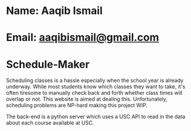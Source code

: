 # Name: Aaqib Ismail
# Email: aaqibismail@gmail.com

# Schedule-Maker

Scheduling classes is a hassle especially when the school year is already underway.
While most students know which classes they want to take, it's often tiresome to manually
check back and forth whether class times will overlap or not. This website is aimed at
dealing this. Unfortunately, scheduling problems are NP-hard making this project WIP.

The back-end is a python server which uses a USC API to read in the data about each course
available at USC. 
